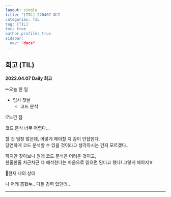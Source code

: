 ```yaml
---
layout: single
title: "[TIL] 220407 회고
categories: TIL
tag: [TIL]
toc: true
author_profile: true
sidebar:
  nav: "docs"
---
```


## 회고 (TIL)

**2022.04.07 Daily 회고**

✏오늘 한 일

- 입사 첫날
  - 코드 분석

⁉느낀 점

코드 분석 너무 어렵다...

할 것 엄청 많은데, 어떻게 해야할 지 감이 안잡힌다.  
당연하게 코드 분석할 수 있을 것이라고 생각하시는 건지 모르겠다..

하지만 찾아보니 원래 코드 분석은 어려운 것이고,  
한줄한줄 차근차근 다 해석한다는 마음으로 읽으면 된다고 했다! 그렇게 해야지ㅎ

🎃현재 나의 상태

나 어케 뽑혔누.. 다들 경력 있던데..

<hr>
